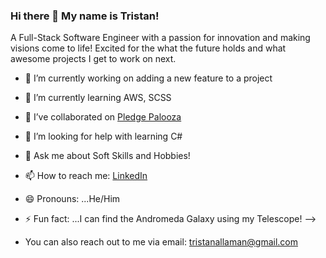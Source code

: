 ### Hi there 👋 My name is Tristan!
  A Full-Stack Software Engineer with a passion for innovation and making visions come to life! Excited for the what the future holds and what awesome projects I get to work on next. 



- 🔭 I’m currently working on adding a new feature to a project
- 🌱 I’m currently learning AWS, SCSS
- 👯 I’ve collaborated on [Pledge Palooza](https://pledgepalooza.onrender.com/)
- 🤔 I’m looking for help with learning C#
- 💬 Ask me about Soft Skills and Hobbies!
- 📫 How to reach me: [LinkedIn](https://www.linkedin.com/in/tristan-allaman-a18206232/)
- 😄 Pronouns: ...He/Him
- ⚡ Fun fact: ...I can find the Andromeda Galaxy using my Telescope!
-->

- You can also reach out to me via email: tristanallaman@gmail.com


